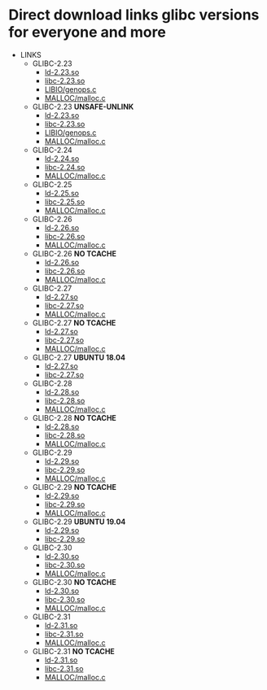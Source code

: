 

# Direct download links  glibc versions for everyone and more

- LINKS
  - GLIBC-2.23
    - [ld-2.23.so](https://devilinside.me/static/glibc/glibc_2.23/ld-2.23.so)
    - [libc-2.23.so](https://devilinside.me/static/glibc/glibc_2.23/glibc_2.23/libc-2.23.so)
    - [LIBIO/genops.c](https://devilinside.me/static/glibc/glibc_2.23/glibc_2.23/libio/genops.c)
    - [MALLOC/malloc.c](https://devilinside.me/static/glibc/glibc_2.23/glibc_2.23/malloc/malloc.c)
  - GLIBC-2.23 __UNSAFE-UNLINK__
    - [ld-2.23.so](https://devilinside.me/static/glibc/glibc_2.23_unsafe-unlink/ld-2.23.so)
    - [libc-2.23.so](https://devilinside.me/static/glibc/glibc_2.23_unsafe-unlink/libc-2.23.so)
    - [LIBIO/genops.c](https://devilinside.me/static/glibc/glibc_2.23_unsafe-unlink/libio/genops.c)
    - [MALLOC/malloc.c](https://devilinside.me/static/glibc/glibc_2.23_unsafe-unlink/malloc/malloc.c)
  - GLIBC-2.24
    - [ld-2.24.so](https://devilinside.me/static/glibc/glibc_2.24/ld-2.24.so)
    - [libc-2.24.so](https://devilinside.me/static/glibc/glibc_2.24/libc-2.24.so)
    - [MALLOC/malloc.c](https://devilinside.me/static/glibc/glibc_2.24/malloc/malloc.c)
  - GLIBC-2.25
    - [ld-2.25.so](https://devilinside.me/static/glibc/glibc_2.25/ld-2.25.so)
    - [libc-2.25.so](https://devilinside.me/static/glibc/glibc_2.25/libc-2.25.so)
    - [MALLOC/malloc.c](https://devilinside.me/static/glibc/glibc_2.25/malloc/malloc.c)
  - GLIBC-2.26
    - [ld-2.26.so](https://devilinside.me/static/glibc/glibc_2.26/ld-2.26.so)
    - [libc-2.26.so](https://devilinside.me/static/glibc/glibc_2.26/libc-2.26.so)
    - [MALLOC/malloc.c](https://devilinside.me/static/glibc/glibc_2.26/malloc/malloc.c)
  - GLIBC-2.26 __NO TCACHE__
    - [ld-2.26.so](https://devilinside.me/static/glibc/glibc_2.26_no-tcache/ld-2.26.so)
    - [libc-2.26.so](https://devilinside.me/static/glibc/glibc_2.26_no-tcache/libc-2.26.so)
    - [MALLOC/malloc.c](https://devilinside.me/static/glibc/glibc_2.26_no-tcache/malloc/malloc.c)
  - GLIBC-2.27
    - [ld-2.27.so](https://devilinside.me/static/glibc/glibc_2.27/ld-2.27.so)
    - [libc-2.27.so](https://devilinside.me/static/glibc/glibc_2.27/libc-2.27.so)
    - [MALLOC/malloc.c](https://devilinside.me/static/glibc/glibc_2.26/malloc/malloc.c)
  - GLIBC-2.27 __NO TCACHE__
    - [ld-2.27.so](https://devilinside.me/static/glibc/glibc_2.27_no-tcache/ld-2.27.so)
    - [libc-2.27.so](https://devilinside.me/static/glibc/glibc_2.27_no-tcache/libc-2.27.so)
    - [MALLOC/malloc.c](https://devilinside.me/static/glibc/glibc_2.27_no-tcache/malloc/malloc.c)
  - GLIBC-2.27 __UBUNTU 18.04__
    - [ld-2.27.so](https://devilinside.me/static/glibc/glibc_2.27_ubuntu1804/ld-2.27.so)
    - [libc-2.27.so](https://devilinside.me/static/glibc/glibc_2.27_ubuntu1804/libc-2.27.so)
  - GLIBC-2.28
    - [ld-2.28.so](https://devilinside.me/static/glibc/glibc_2.28/ld-2.28.so)
    - [libc-2.28.so](https://devilinside.me/static/glibc/glibc_2.28/libc-2.28.so)
    - [MALLOC/malloc.c](https://devilinside.me/static/glibc/glibc_2.28/malloc/malloc.c)
  - GLIBC-2.28 __NO TCACHE__
    - [ld-2.28.so](https://devilinside.me/static/glibc/glibc_2.28_no-tcache/ld-2.28.so)
    - [libc-2.28.so](https://devilinside.me/static/glibc/glibc_2.28_no-tcache/libc-2.28.so)
    - [MALLOC/malloc.c](https://devilinside.me/static/glibc/glibc_2.28_no-tcache/malloc/malloc.c)
  - GLIBC-2.29
    - [ld-2.29.so](https://devilinside.me/static/glibc/glibc_2.29/ld-2.29.so)
    - [libc-2.29.so](https://devilinside.me/static/glibc/glibc_2.29/libc-2.29.so)
    - [MALLOC/malloc.c](https://devilinside.me/static/glibc/glibc_2.29/malloc/malloc.c)
  - GLIBC-2.29 __NO TCACHE__
    - [ld-2.29.so](https://devilinside.me/static/glibc/glibc_2.29_no-tcache/ld-2.29.so)
    - [libc-2.29.so](https://devilinside.me/static/glibc/glibc_2.29_no-tcache/libc-2.29.so)
    - [MALLOC/malloc.c](https://devilinside.me/static/glibc/glibc_2.29_no-tcache/malloc/malloc.c)
  - GLIBC-2.29 __UBUNTU 19.04__
    - [ld-2.29.so](https://devilinside.me/static/glibc/glibc_2.29_ubuntu1904/ld-2.29.so)
    - [libc-2.29.so](https://devilinside.me/static/glibc/glibc_2.29_ubuntu1904/libc-2.29.so)
  - GLIBC-2.30
    - [ld-2.30.so](https://devilinside.me/static/glibc/glibc_2.30/ld-2.30.so)
    - [libc-2.30.so](https://devilinside.me/static/glibc/glibc_2.30/libc-2.30.so)
    - [MALLOC/malloc.c](https://devilinside.me/static/glibc/glibc_2.30/malloc/malloc.c)
  - GLIBC-2.30 __NO TCACHE__
    - [ld-2.30.so](https://devilinside.me/static/glibc/glibc_2.30_no-tcache/ld-2.30.so)
    - [libc-2.30.so](https://devilinside.me/static/glibc/glibc_2.30_no-tcache/libc-2.30.so)
    - [MALLOC/malloc.c](https://devilinside.me/static/glibc/glibc_2.30_no-tcache/malloc/malloc.c)
  - GLIBC-2.31
    - [ld-2.31.so](https://devilinside.me/static/glibc/glibc_2.31/ld-2.31.so)
    - [libc-2.31.so](https://devilinside.me/static/glibc/glibc_2.31/libc-2.31.so)
    - [MALLOC/malloc.c](https://devilinside.me/static/glibc/glibc_2.31/malloc/malloc.c)
  - GLIBC-2.31 __NO TCACHE__
    - [ld-2.31.so](https://devilinside.me/static/glibc/glibc_2.31_no-tcache/ld-2.31.so)
    - [libc-2.31.so](https://devilinside.me/static/glibc/glibc_2.31_no-tcache/libc-2.31.so)
    - [MALLOC/malloc.c](https://devilinside.me/static/glibc/glibc_2.31_no-tcache/malloc/malloc.c)
